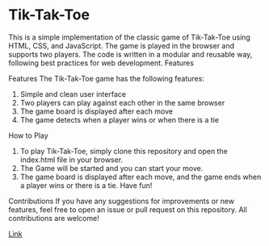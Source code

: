 # Tik-Tak-Toe
This is a simple implementation of the classic game of Tik-Tak-Toe using HTML, CSS, and JavaScript. The game is played in the browser and supports two players. The code is written in a modular and reusable way, following best practices for web development. Features

Features
The Tik-Tak-Toe game has the following features:

1. Simple and clean user interface
2. Two players can play against each other in the same browser
3. The game board is displayed after each move
4. The game detects when a player wins or when there is a tie


How to Play
1. To play Tik-Tak-Toe, simply clone this repository and open the index.html file in your browser. 
2. The Game will be started and you can start your move.
3. The game board is displayed after each move, and the game ends when a player wins or there is a tie. Have fun!

Contributions
If you have any suggestions for improvements or new features, feel free to open an issue or pull request on this repository. All contributions are welcome!

[Link](https://www.github.com/kumarjay2001/Tik-Tak-Toe/index.html)
